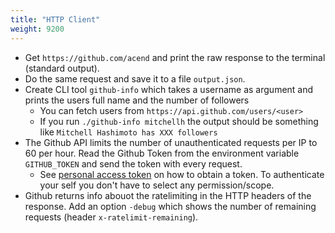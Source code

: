 ```yaml
---
title: "HTTP Client"
weight: 9200
---
```



* Get `https://github.com/acend` and print the raw response to the terminal (standard output).
* Do the same request and save it to a file `output.json`.
* Create CLI tool `github-info` which takes a username as argument and prints the users full name and the number of followers
  * You can fetch users from `https://api.github.com/users/<user>`
  * If you run `./github-info mitchellh` the output should be something like `Mitchell Hashimoto has XXX followers`
* The Github API limits the number of unauthenticated requests per IP to 60 per hour. Read the Github Token from the environment variable `GITHUB_TOKEN` and send the token with every request.
  * See [personal access token](https://docs.github.com/en/github/authenticating-to-github/creating-a-personal-access-token) on how to obtain a token. To authenticate your self you don't have to select any permission/scope.
* Github returns info abouot the ratelimiting in the HTTP headers of the response. Add an option `-debug` which shows the number of remaining requests (header `x-ratelimit-remaining`).

